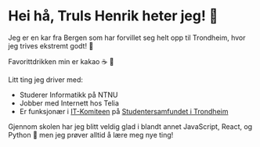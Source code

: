 # Hei hå, Truls Henrik heter jeg! :wave:

Jeg er en kar fra Bergen som har forvillet seg helt opp til Trondheim, hvor jeg trives ekstremt godt! :bug:

Favorittdrikken min er kakao :coffee: :chocolate_bar:

Litt ting jeg driver med:

- Studerer Informatikk på NTNU
- Jobber med Internett hos Telia
- Er funksjonær i [IT-Komiteen](https://itk.samfundet.no/) på [Studentersamfundet i Trondheim](https://samfundet.no/)

Gjennom skolen har jeg blitt veldig glad i blandt annet JavaScript, React, og Python :snake: men jeg prøver alltid å lære meg nye ting!
